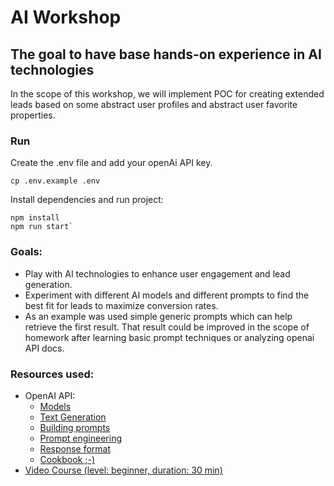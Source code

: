 # AI Workshop
## The goal to have base hands-on experience in AI technologies

In the scope of this workshop, we will implement POC for creating extended leads based on some abstract user profiles and abstract user favorite properties.

### Run 

Create the .env file and add your openAi API key.
```
cp .env.example .env
```
Install dependencies and run project:
```
npm install
npm run start`
```

### Goals:

- Play with AI technologies to enhance user engagement and lead generation.
- Experiment with different AI models and different prompts to find the best fit for leads to maximize conversion rates.
- As an example was used simple generic prompts which can help retrieve the first result. That result could be improved in the scope of homework after learning basic prompt techniques or analyzing openai API docs.

### Resources used:
- OpenAI API:
  - [Models](https://platform.openai.com/docs/models)
  - [Text Generation](https://platform.openai.com/docs/guides/chat-completions/getting-started)
  - [Building prompts](https://platform.openai.com/docs/guides/text-generation/building-prompts)
  - [Prompt engineering](https://platform.openai.com/docs/guides/prompt-engineering/prompt-engineering)
  - [Response format](https://platform.openai.com/docs/guides/chat-completions/response-format)
  - [Cookbook ;-)](https://cookbook.openai.com/)
- [Video Course (level: beginner, duration: 30 min)](https://www.linkedin.com/learning/prompt-engineering-how-to-talk-to-the-ais)
